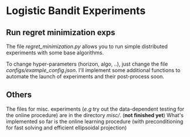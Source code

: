 # Logistic Bandit Experiments 

## Run regret minimization exps 
The file _regret_minimization.py_ allows you to run simple distributed experiments with some base algorithms. 

To change hyper-parameters (horizon, algo, ..), just change the file _configs/example_config.json_. I'll implement some additional functions to automate the launch of experiments and their post-process soon. 

## Others

The files for misc. experiments (_e.g_ try out the data-dependent testing for the online procedure) are in the directory _misc/_. (**not finished yet**)
What's implemented so far is the online learning procedure (with preconditioning for fast solving and efficient ellipsoidal projection)


